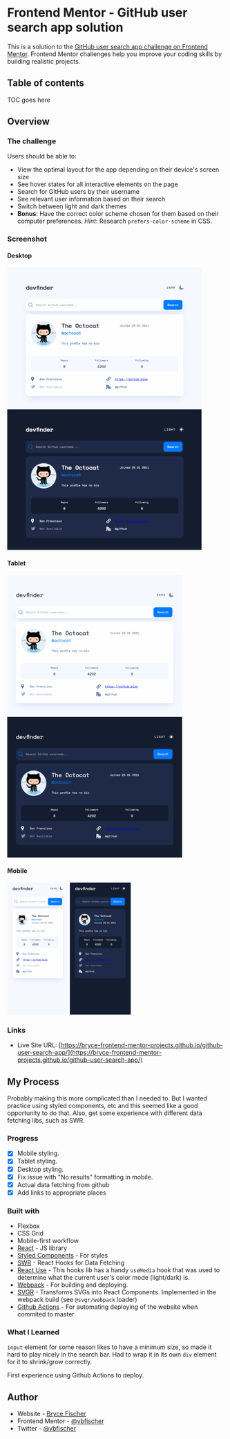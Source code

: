 
# Frontend Mentor - GitHub user search app solution

This is a solution to the [GitHub user search app challenge on Frontend Mentor](https://www.frontendmentor.io/challenges/github-user-search-app-Q09YOgaH6). Frontend Mentor challenges help you improve your coding skills by building realistic projects.

## Table of contents

TOC goes here

## Overview

### The challenge

Users should be able to:

- View the optimal layout for the app depending on their device's screen size
- See hover states for all interactive elements on the page
- Search for GitHub users by their username
- See relevant user information based on their search
- Switch between light and dark themes
- **Bonus**: Have the correct color scheme chosen for them based on their computer preferences. _Hint_: Research `prefers-color-scheme` in CSS.

### Screenshot

#### Desktop

![desktop light mode](docs/small/screenshot_desktop_light.png)
![desktop dark mode](docs/small/screenshot_desktop_dark.png)

#### Tablet

![tablet light mode](docs/small/screenshot_tablet_light.png)
![tablet dark mode](docs/small/screenshot_tablet_dark.png)

#### Mobile

![mobile light mode](docs/small/screenshot_mobile_light.png)
![mobile dark mode](docs/small/screenshot_mobile_dark.png)

### Links

- Live Site URL: [https://bryce-frontend-mentor-projects.github.io/github-user-search-app/](https://bryce-frontend-mentor-projects.github.io/github-user-search-app/)

## My Process

Probably making this more complicated than I needed to. But I wanted practice using styled components, etc and this seemed like
a good opportunity to do that. Also, get some experience with different data fetching libs, such as SWR.

### Progress

- [x] Mobile styling.
- [x] Tablet styling.
- [x] Desktop styling.
- [x] Fix issue with "No results" formatting in mobile.
- [x] Actual data fetching from github
- [x] Add links to appropriate places

### Built with

- Flexbox
- CSS Grid
- Mobile-first workflow
- [React](https://reactjs.org/) - JS library
- [Styled Components](https://styled-components.com/) - For styles
- [SWR](https://swr.vercel.app/) - React Hooks for Data Fetching
- [React Use](https://github.com/streamich/react-use) - This hooks lib has a handy `useMedia` hook that was used to determine what the current user's color mode (light/dark) is.
- [Webpack](https://webpack.js.org/) - For building and deploying.
- [SVGR](https://react-svgr.com/docs/webpack/) - Transforms SVGs into React Components. Implemented in the webpack build (see `@svgr/webpack` loader)
- [Github Actions](https://github.com/features/actions) - For automating deploying of the website when commited to master

### What I Learned

`input` element for some reason likes to have a minimum size, so made it hard to play nicely in the search bar. Had to wrap it in its own `div` element for it to shrink/grow correctly.

First experience using Github Actions to deploy.

## Author

- Website - [Bryce Fischer](https://github.com/vbfischer)
- Frontend Mentor - [@vbfischer](https://www.frontendmentor.io/profile/vbfischer)
- Twitter - [@vbfischer](https://www.twitter.com/vbfischer)
